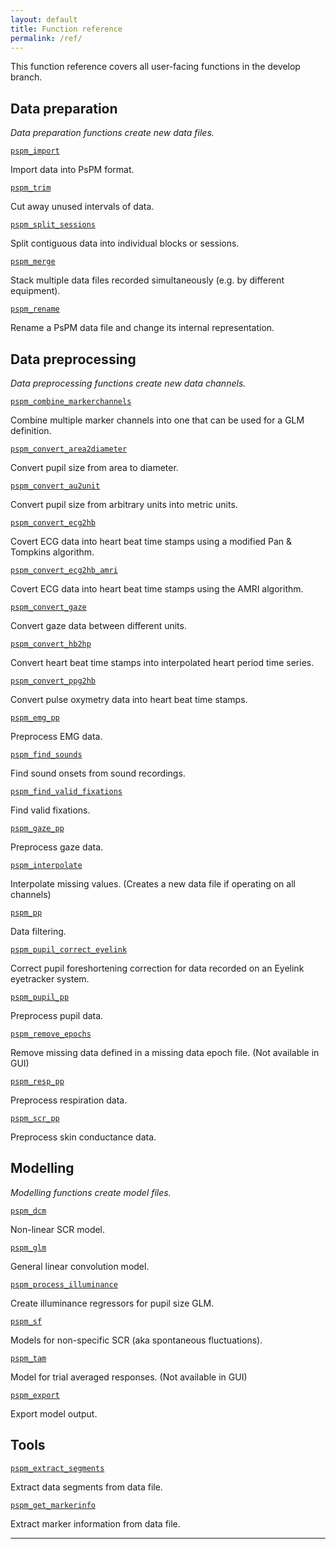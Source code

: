 ```yaml
---
layout: default
title: Function reference
permalink: /ref/
---
```


This function reference covers all user-facing functions in the develop branch.

## Data preparation

*Data preparation functions create new data files.*

[`pspm_import`](https://github.com/bachlab/PsPM/ref/pspm_import)
   
Import data into PsPM format.

[`pspm_trim`](pspm_trim)
   
Cut away unused intervals of data.

[`pspm_split_sessions`](pspm_split_sessions)

Split contiguous data into individual blocks or sessions.

[`pspm_merge`](pspm_merge)

Stack multiple data files recorded simultaneously (e.g. by different equipment).

[`pspm_rename`](pspm_rename)

Rename a PsPM data file and change its internal representation.

## Data preprocessing

*Data preprocessing functions create new data channels.*

[`pspm_combine_markerchannels`](pspm_combine_markerchannels)

Combine multiple marker channels into one that can be used for a GLM definition.

[`pspm_convert_area2diameter`](pspm_convert_area2diameter)

Convert pupil size from area to diameter.

[`pspm_convert_au2unit`](pspm_convert_au2unit)

Convert pupil size from arbitrary units into metric units.

[`pspm_convert_ecg2hb`](pspm_convert_ecg2hb)

Covert ECG data into heart beat time stamps using a modified Pan & Tompkins algorithm.

[`pspm_convert_ecg2hb_amri`](pspm_convert_ecg2hb_amri)

Covert ECG data into heart beat time stamps using the AMRI algorithm.

[`pspm_convert_gaze`](pspm_convert_gaze)

Convert gaze data between different units.

[`pspm_convert_hb2hp`](pspm_convert_hb2hp)

Convert heart beat time stamps into interpolated heart period time series.

[`pspm_convert_ppg2hb`](pspm_convert_ppg2hb)

Convert pulse oxymetry data into heart beat time stamps.

[`pspm_emg_pp`](pspm_emg_pp)

Preprocess EMG data.

[`pspm_find_sounds`](pspm_find_sounds)

Find sound onsets from sound recordings.

[`pspm_find_valid_fixations`](pspm_find_valid_fixations)

Find valid fixations.

[`pspm_gaze_pp`](pspm_gaze_pp)

Preprocess gaze data.

[`pspm_interpolate`](pspm_interpolate) 

Interpolate missing values. (Creates a new data file if operating on all channels)

[`pspm_pp`](pspm_pp)

Data filtering.

[`pspm_pupil_correct_eyelink`](pspm_pupil_correct_eyelink)

Correct pupil foreshortening correction for data recorded on an Eyelink eyetracker system.

[`pspm_pupil_pp`](pspm_pupil_pp)

Preprocess pupil data.

[`pspm_remove_epochs`](pspm_remove_epochs) 

Remove missing data defined in a missing data epoch file. (Not available in GUI)

[`pspm_resp_pp`](pspm_resp_pp)

Preprocess respiration data.

[`pspm_scr_pp`](pspm_scr_pp)

Preprocess skin conductance data.

## Modelling 

*Modelling functions create model files.*

[`pspm_dcm`](pspm_dcm)

Non-linear SCR model.

[`pspm_glm`](pspm_glm)

General linear convolution model.

[`pspm_process_illuminance`](pspm_process_illuminance)

Create illuminance regressors for pupil size GLM.

[`pspm_sf`](pspm_sf)

Models for non-specific SCR (aka spontaneous fluctuations).

[`pspm_tam`](pspm_tam) 

Model for trial averaged responses. (Not available in GUI)

[`pspm_export`](pspm_exp)

Export model output.

## Tools
[`pspm_extract_segments`](pspm_extract_segments)

Extract data segments from data file.

[`pspm_get_markerinfo`](pspm_get_markerinfo)

Extract marker information from data file.

---
